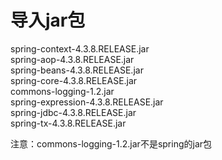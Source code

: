# 导入jar包

spring-context-4.3.8.RELEASE.jar  
spring-aop-4.3.8.RELEASE.jar  
spring-beans-4.3.8.RELEASE.jar  
spring-core-4.3.8.RELEASE.jar  
commons-logging-1.2.jar  
spring-expression-4.3.8.RELEASE.jar  
spring-jdbc-4.3.8.RELEASE.jar  
spring-tx-4.3.8.RELEASE.jar







注意：commons-logging-1.2.jar不是spring的jar包

